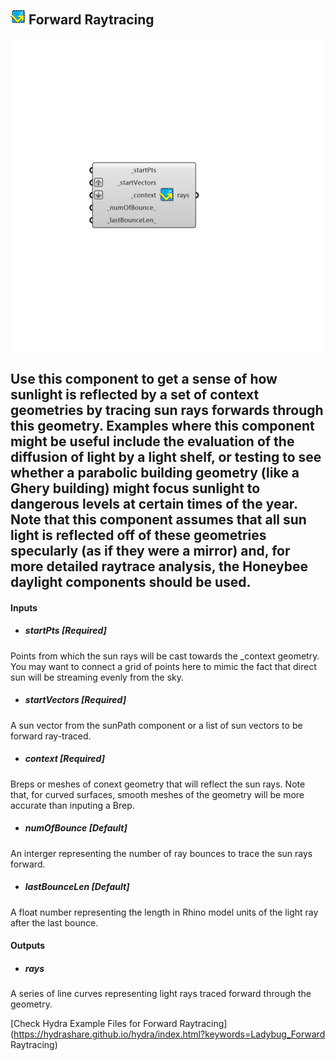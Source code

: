 ## ![](../../images/icons/Forward_Raytracing.png) Forward Raytracing

![](../../images/500x500/Forward_Raytracing.png)

Use this component to get a sense of how sunlight is reflected by a set of context geometries by tracing sun rays forwards through this geometry.
 Examples where this component might be useful include the evaluation of the diffusion of light by a light shelf, or testing to see whether a parabolic building geometry (like a Ghery building) might focus sunlight to dangerous levels at certain times of the year.
 Note that this component assumes that all sun light is reflected off of these geometries specularly (as if they were a mirror) and, for more detailed raytrace analysis, the Honeybee daylight components should be used.
 -
 

#### Inputs
* ##### startPts [Required]
Points from which the sun rays will be cast towards the _context geometry.  You may want to connect a grid of points here to mimic the fact that direct sun will be streaming evenly from the sky.
* ##### startVectors [Required]
A sun vector from the sunPath component or a list of sun vectors to be forward ray-traced.
* ##### context [Required]
Breps or meshes of conext geometry that will reflect the sun rays.  Note that, for curved surfaces, smooth meshes of the geometry will be more accurate than inputing a Brep.
* ##### numOfBounce [Default]
An interger representing the number of ray bounces to trace the sun rays forward.
* ##### lastBounceLen [Default]
A float number representing the length in Rhino model units of the light ray after the last bounce.

#### Outputs
* ##### rays
A series of line curves representing light rays traced forward through the geometry.


[Check Hydra Example Files for Forward Raytracing](https://hydrashare.github.io/hydra/index.html?keywords=Ladybug_Forward Raytracing)